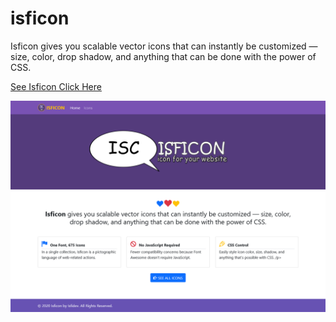 # isficon
Isficon gives you scalable vector icons that can instantly be customized — size, color, drop shadow, and anything that can be done with the power of CSS. 

<a href="https://plugin.isfidev.com/isficon/" target="_blank">See Isficon Click Here</a>

<img src="https://github.com/ahmadsopyan9/isficon/blob/main/Screenshot_2021-05-06%20Home%20Isficon.png">
